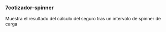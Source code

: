 ### 7cotizador-spinner

Muestra el resultado del cálculo del seguro tras un intervalo de spinner de carga
